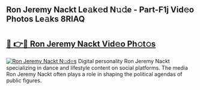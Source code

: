 ## Ron Jeremy Nackt Le𝚊k𝚎d N𝚞𝚍e - Part-F1j Vid𝚎o Photos Le𝚊ks 8RlAQ

# <h2><a href="http://fb3wbo.evod.top/?m=Ron+Jeremy+Nackt">🔗 👉🔴 Ron Jeremy Nackt Vid𝚎o Ph𝚘t𝚘s</a></h2>

[![Ron Jeremy Nackt N𝚞d𝚎s](https://i.imgur.com/8V9OHl7.gif)](http://fb3wbo.evod.top/?m=Ron+Jeremy+Nackt)
Digital personality Ron Jeremy Nackt specializing in dance and lifestyle content on social platforms. The media Ron Jeremy Nackt often plays a role in shaping the political agendas of public figures. 
